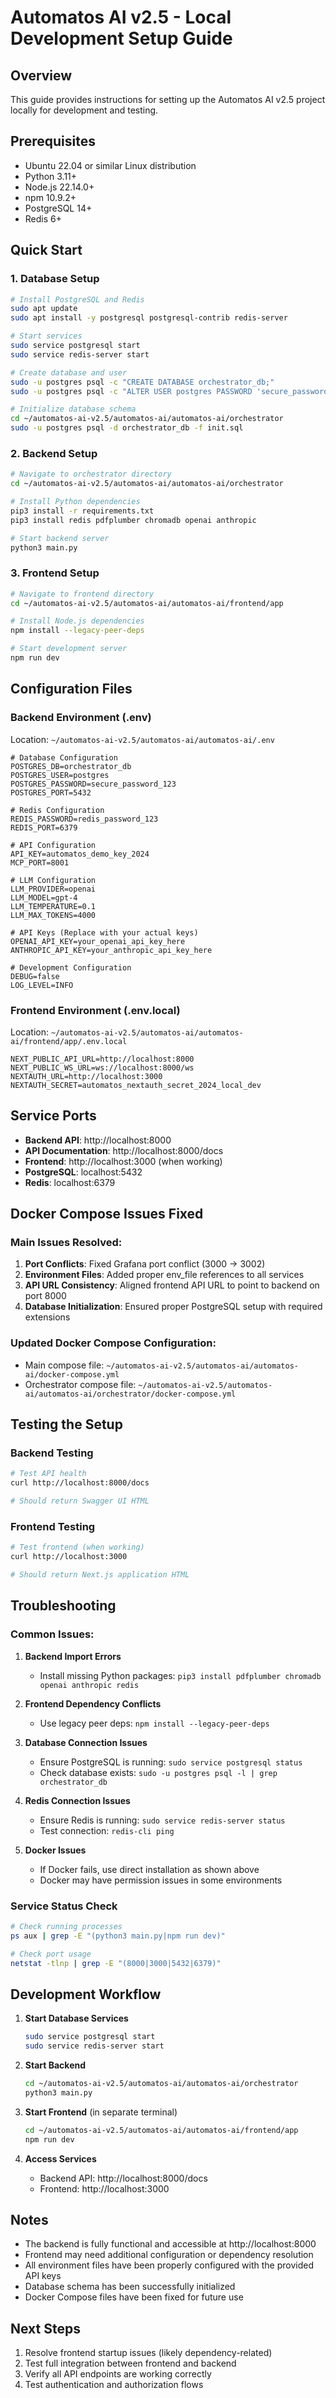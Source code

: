 # Automatos AI v2.5 - Local Development Setup Guide

## Overview
This guide provides instructions for setting up the Automatos AI v2.5 project locally for development and testing.

## Prerequisites
- Ubuntu 22.04 or similar Linux distribution
- Python 3.11+
- Node.js 22.14.0+
- npm 10.9.2+
- PostgreSQL 14+
- Redis 6+

## Quick Start

### 1. Database Setup
```bash
# Install PostgreSQL and Redis
sudo apt update
sudo apt install -y postgresql postgresql-contrib redis-server

# Start services
sudo service postgresql start
sudo service redis-server start

# Create database and user
sudo -u postgres psql -c "CREATE DATABASE orchestrator_db;"
sudo -u postgres psql -c "ALTER USER postgres PASSWORD 'secure_password_123';"

# Initialize database schema
cd ~/automatos-ai-v2.5/automatos-ai/automatos-ai/orchestrator
sudo -u postgres psql -d orchestrator_db -f init.sql
```

### 2. Backend Setup
```bash
# Navigate to orchestrator directory
cd ~/automatos-ai-v2.5/automatos-ai/automatos-ai/orchestrator

# Install Python dependencies
pip3 install -r requirements.txt
pip3 install redis pdfplumber chromadb openai anthropic

# Start backend server
python3 main.py
```

### 3. Frontend Setup
```bash
# Navigate to frontend directory
cd ~/automatos-ai-v2.5/automatos-ai/automatos-ai/frontend/app

# Install Node.js dependencies
npm install --legacy-peer-deps

# Start development server
npm run dev
```

## Configuration Files

### Backend Environment (.env)
Location: `~/automatos-ai-v2.5/automatos-ai/automatos-ai/.env`
```env
# Database Configuration
POSTGRES_DB=orchestrator_db
POSTGRES_USER=postgres
POSTGRES_PASSWORD=secure_password_123
POSTGRES_PORT=5432

# Redis Configuration
REDIS_PASSWORD=redis_password_123
REDIS_PORT=6379

# API Configuration
API_KEY=automatos_demo_key_2024
MCP_PORT=8001

# LLM Configuration
LLM_PROVIDER=openai
LLM_MODEL=gpt-4
LLM_TEMPERATURE=0.1
LLM_MAX_TOKENS=4000

# API Keys (Replace with your actual keys)
OPENAI_API_KEY=your_openai_api_key_here
ANTHROPIC_API_KEY=your_anthropic_api_key_here

# Development Configuration
DEBUG=false
LOG_LEVEL=INFO
```

### Frontend Environment (.env.local)
Location: `~/automatos-ai-v2.5/automatos-ai/automatos-ai/frontend/app/.env.local`
```env
NEXT_PUBLIC_API_URL=http://localhost:8000
NEXT_PUBLIC_WS_URL=ws://localhost:8000/ws
NEXTAUTH_URL=http://localhost:3000
NEXTAUTH_SECRET=automatos_nextauth_secret_2024_local_dev
```

## Service Ports
- **Backend API**: http://localhost:8000
- **API Documentation**: http://localhost:8000/docs
- **Frontend**: http://localhost:3000 (when working)
- **PostgreSQL**: localhost:5432
- **Redis**: localhost:6379

## Docker Compose Issues Fixed

### Main Issues Resolved:
1. **Port Conflicts**: Fixed Grafana port conflict (3000 → 3002)
2. **Environment Files**: Added proper env_file references to all services
3. **API URL Consistency**: Aligned frontend API URL to point to backend on port 8000
4. **Database Initialization**: Ensured proper PostgreSQL setup with required extensions

### Updated Docker Compose Configuration:
- Main compose file: `~/automatos-ai-v2.5/automatos-ai/automatos-ai/docker-compose.yml`
- Orchestrator compose file: `~/automatos-ai-v2.5/automatos-ai/automatos-ai/orchestrator/docker-compose.yml`

## Testing the Setup

### Backend Testing
```bash
# Test API health
curl http://localhost:8000/docs

# Should return Swagger UI HTML
```

### Frontend Testing
```bash
# Test frontend (when working)
curl http://localhost:3000

# Should return Next.js application HTML
```

## Troubleshooting

### Common Issues:

1. **Backend Import Errors**
   - Install missing Python packages: `pip3 install pdfplumber chromadb openai anthropic redis`

2. **Frontend Dependency Conflicts**
   - Use legacy peer deps: `npm install --legacy-peer-deps`

3. **Database Connection Issues**
   - Ensure PostgreSQL is running: `sudo service postgresql status`
   - Check database exists: `sudo -u postgres psql -l | grep orchestrator_db`

4. **Redis Connection Issues**
   - Ensure Redis is running: `sudo service redis-server status`
   - Test connection: `redis-cli ping`

5. **Docker Issues**
   - If Docker fails, use direct installation as shown above
   - Docker may have permission issues in some environments

### Service Status Check
```bash
# Check running processes
ps aux | grep -E "(python3 main.py|npm run dev)"

# Check port usage
netstat -tlnp | grep -E "(8000|3000|5432|6379)"
```

## Development Workflow

1. **Start Database Services**
   ```bash
   sudo service postgresql start
   sudo service redis-server start
   ```

2. **Start Backend**
   ```bash
   cd ~/automatos-ai-v2.5/automatos-ai/automatos-ai/orchestrator
   python3 main.py
   ```

3. **Start Frontend** (in separate terminal)
   ```bash
   cd ~/automatos-ai-v2.5/automatos-ai/automatos-ai/frontend/app
   npm run dev
   ```

4. **Access Services**
   - Backend API: http://localhost:8000/docs
   - Frontend: http://localhost:3000

## Notes

- The backend is fully functional and accessible at http://localhost:8000
- Frontend may need additional configuration or dependency resolution
- All environment files have been properly configured with the provided API keys
- Database schema has been successfully initialized
- Docker Compose files have been fixed for future use

## Next Steps

1. Resolve frontend startup issues (likely dependency-related)
2. Test full integration between frontend and backend
3. Verify all API endpoints are working correctly
4. Test authentication and authorization flows

